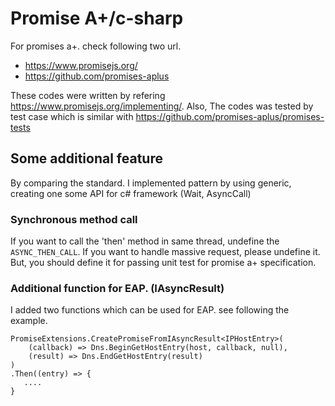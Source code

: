 ﻿# Promise A+/c-sharp
      
For promises a+. check following two url.
            
 * <https://www.promisejs.org/>
 * <https://github.com/promises-aplus>

These codes were written by refering <https://www.promisejs.org/implementing/>.
Also, The codes was tested by test case which is similar with <https://github.com/promises-aplus/promises-tests>

## Some additional feature
By comparing the standard. I implemented pattern by using generic,
creating one some API for c# framework (Wait, AsyncCall) 

### Synchronous method call
If you want to call the 'then' method in same thread, undefine the 
`ASYNC_THEN_CALL`. If you want to handle massive request, please undefine 
it. But, you should define it for passing unit test for promise 
a+ specification.

### Additional function for EAP. (IAsyncResult)
I added two functions which can be used for EAP. see following the example.

```
PromiseExtensions.CreatePromiseFromIAsyncResult<IPHostEntry>(
    (callback) => Dns.BeginGetHostEntry(host, callback, null),
    (result) => Dns.EndGetHostEntry(result)
)
.Then((entry) => {
   ....
}
```

